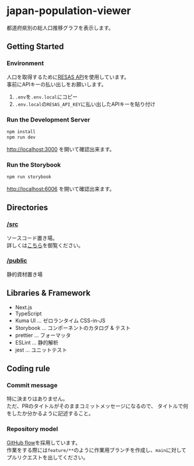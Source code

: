 # japan-population-viewer

都道府県別の総人口推移グラフを表示します。

## Getting Started

### Environment

人口を取得するために[RESAS API](https://opendata.resas-portal.go.jp/)を使用しています。  
事前にAPIキーの払い出しをお願いします。

1. `.env`を`.env.local`にコピー
2. `.env.local`の`RESAS_API_KEY`に払い出したAPIキーを貼り付け

### Run the Development Server

```bash
npm install
npm run dev
```

[http://localhost:3000](http://localhost:3000) を開いて確認出来ます。

### Run the Storybook

```bash
npm run storybook
```

[http://localhost:6006](http://localhost:6006) を開いて確認出来ます。

## Directories

### [/src](./src)

ソースコード置き場。  
詳しくは[こちら](./src)を御覧ください。

### [/public](./public)

静的資材置き場

## Libraries & Framework

- Next.js
- TypeScript
- Kuma UI ... ゼロランタイム CSS-in-JS
- Storybook ... コンポーネントのカタログ & テスト
- prettier ... フォーマッタ
- ESLint ... 静的解析
- jest ... ユニットテスト

## Coding rule

### Commit message

特に決まりはありません。  
ただ、PRのタイトルがそのままコミットメッセージになるので、
タイトルで何をしたか分かるように記述すること。

### Repository model

[GitHub flow](https://docs.github.com/ja/get-started/quickstart/github-flow)を採用しています。  
作業をする際には`feature/**`のように作業用ブランチを作成し、`main`に対してプルリクエストを出してください。
